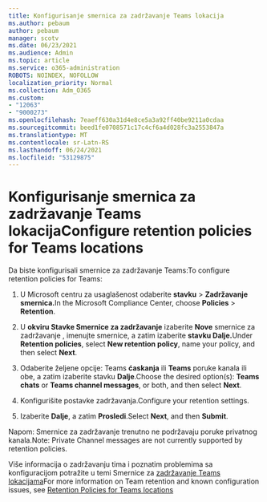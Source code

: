 ```yaml
---
title: Konfigurisanje smernica za zadržavanje Teams lokacija
ms.author: pebaum
author: pebaum
manager: scotv
ms.date: 06/23/2021
ms.audience: Admin
ms.topic: article
ms.service: o365-administration
ROBOTS: NOINDEX, NOFOLLOW
localization_priority: Normal
ms.collection: Adm_O365
ms.custom:
- "12063"
- "9000273"
ms.openlocfilehash: 7eaeff630a31d4e8ce5a3a92ff40be9211a0cdaa
ms.sourcegitcommit: beed1fe0708571c17c4cf6a4d028fc3a2553847a
ms.translationtype: MT
ms.contentlocale: sr-Latn-RS
ms.lasthandoff: 06/24/2021
ms.locfileid: "53129875"
---
```

# <a name="configure-retention-policies-for-teams-locations"></a><span data-ttu-id="f247a-102">Konfigurisanje smernica za zadržavanje Teams lokacija</span><span class="sxs-lookup"><span data-stu-id="f247a-102">Configure retention policies for Teams locations</span></span>

<span data-ttu-id="f247a-103">Da biste konfigurisali smernice za zadržavanje Teams:</span><span class="sxs-lookup"><span data-stu-id="f247a-103">To configure retention policies for Teams:</span></span>

1. <span data-ttu-id="f247a-104">U Microsoft centru za usaglašenost odaberite **stavku**  >  **Zadržavanje smernica.**</span><span class="sxs-lookup"><span data-stu-id="f247a-104">In the Microsoft Compliance Center, choose **Policies** > **Retention**.</span></span>

1. <span data-ttu-id="f247a-105">U **okviru Stavke Smernice za zadržavanje** izaberite **Nove** smernice za zadržavanje , imenujte smernice, a zatim izaberite **stavku Dalje.**</span><span class="sxs-lookup"><span data-stu-id="f247a-105">Under **Retention policies**, select **New retention policy**, name your policy, and then select **Next**.</span></span>

1. <span data-ttu-id="f247a-106">Odaberite željene opcije: Teams **ćaskanja** ili **Teams** poruke kanala ili obe, a zatim izaberite stavku **Dalje**.</span><span class="sxs-lookup"><span data-stu-id="f247a-106">Choose the desired option(s): **Teams chats** or **Teams channel messages**, or both, and then select **Next**.</span></span>

1. <span data-ttu-id="f247a-107">Konfigurišite postavke zadržavanja.</span><span class="sxs-lookup"><span data-stu-id="f247a-107">Configure your retention settings.</span></span> 

1. <span data-ttu-id="f247a-108">Izaberite **Dalje**, a zatim **Prosledi**.</span><span class="sxs-lookup"><span data-stu-id="f247a-108">Select **Next**, and then **Submit**.</span></span>

<span data-ttu-id="f247a-109">Napom: Smernice za zadržavanje trenutno ne podržavaju poruke privatnog kanala.</span><span class="sxs-lookup"><span data-stu-id="f247a-109">Note: Private Channel messages are not currently supported by retention policies.</span></span>

<span data-ttu-id="f247a-110">Više informacija o zadržavanju tima i poznatim problemima sa konfiguracijom potražite u temi Smernice za [zadržavanje Teams lokacijama](/microsoft-365/compliance/create-retention-policies#retention-policy-for-teams-locations)</span><span class="sxs-lookup"><span data-stu-id="f247a-110">For more information on Team retention and known configuration issues, see [Retention Policies for Teams locations](/microsoft-365/compliance/create-retention-policies#retention-policy-for-teams-locations)</span></span>

